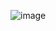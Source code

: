 ![image](https://github.com/nitindantu/Retail/assets/41870240/2302a229-f75a-48eb-81d6-0c769674076b)


